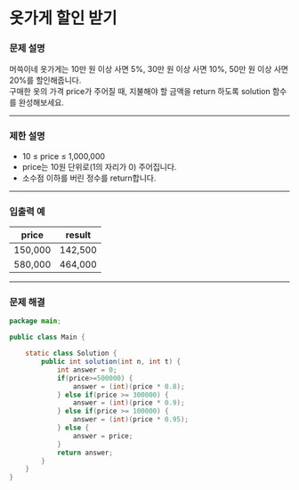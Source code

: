 옷가게 할인 받기
===
### 문제 설명

머쓱이네 옷가게는 10만 원 이상 사면 5%, 30만 원 이상 사면 10%, 50만 원 이상 사면 20%를 할인해줍니다.  
구매한 옷의 가격 price가 주어질 때, 지불해야 할 금액을 return 하도록 solution 함수를 완성해보세요.  
- - -

### 제한 설명

* 10 ≤ price ≤ 1,000,000
* price는 10원 단위로(1의 자리가 0) 주어집니다.
* 소수점 이하를 버린 정수를 return합니다.
- - -

### 입출력 예

|price|result|
|----|---|
|150,000|142,500|
|580,000|464,000|
- - - 

### 문제 해결
```java
package main;

public class Main {

	static class Solution {
		public int solution(int n, int t) {
			int answer = 0;
			if(price>=500000) {
				answer = (int)(price * 0.8); 
			} else if(price >= 300000) {
				answer = (int)(price * 0.9);
			} else if(price >= 100000) {
				answer = (int)(price * 0.95);
			} else {
				answer = price;
			}
			return answer;
	    }
	}
}
```

